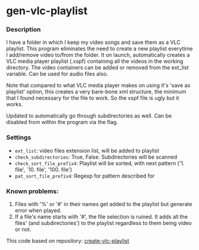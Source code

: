 # gen-vlc-playlist


### Description

I have a folder in which I keep my video songs and save them as a VLC playlist. 
This program eliminates the need to create a new playlist everytime I add/remove video to/from the folder.
It on launch, automatically creates a VLC media player playlist (.xspf) containing all the videos in the working directory.
The video containers can be added or removed from the ext_list variable. Can be used for audio files also.

Note that compared to what VLC media player makes on using it's 'save as playlist' option,
this creates a very bare-bone xml structure, the minimum that I found necessary for the file to work. 
So the xspf file is ugly but it works.

Updated to automatically go through subdirectories as well. Can be disabled from within the program via the flag.


### Settings

- `ext_list`: video files extension list, will be added to playlist
- `check_subdirectories`: True, False. Subdirectories will be scanned
- `check_sort_file_prefix4`: Playlist will be sorted, with next pattern ('1. file', `10. file', '100. file')
- `pat_sort_file_prefix4`: Regexp for pattern described for


### Known problems:
1. Files with '%' or '#' in their names get added to the playlist but generate error when played.
2. If a file's name starts with '#', the file selection is ruined. It adds all the files' (and subdirectories')
   to the playlist regardless to them being video or not.


This code based on repository: [create-vlc-playlist](https://github.com/chitraanshpopli/create-vlc-playlist)

